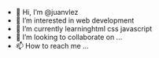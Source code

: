 - 👋 Hi, I’m @juanvlez
- 👀 I’m interested in web development
- 🌱 I’m currently learninghtml css javascript
- 💞️ I’m looking to collaborate on ...
- 📫 How to reach me ...

<!---
juanvlez/juanvlez is a ✨ special ✨ repository because its `README.md` (this file) appears on your GitHub profile.
You can click the Preview link to take a look at your changes.
--->
